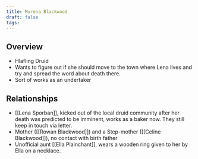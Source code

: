 ```yaml
---
title: Morena Blackwood
draft: false
tags:
---
```

## Overview
- Hlafling Druid
- Wants to figure out if she should move to the town where Lena lives and try and spread the word about death there.
- Sort of works as an undertaker
## Relationships
- [[Lena Sporban]], kicked out of the local druid community after her death was predicted to be imminent, works as a baker now. They still keep in touch via letter.
- Mother ([[Rowan Blackwood]]) and a Step-mother ([[Celine Blackwood]]), no contact with birth father
- Unofficial aunt [[Ella Plainchant]], wears a wooden ring given to her by Ella on a necklace.

